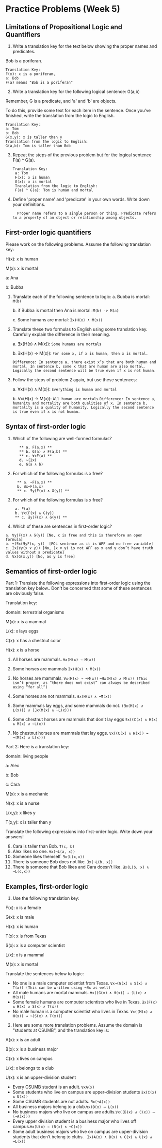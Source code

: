 # Practice Problems (Week 5)

## Limitations of Propositional Logic and Quantifiers

1. Write a translation key for the text below showing the proper names and predicates.

Bob is a poriferan.

  ```
  Translation Key:
  F(x): x is a poriferan,
  a: Bob
  F(a) means "Bob is a poriferan"
  ```

2. Write a translation key for the following logical sentence:
  G(a,b)

  Remember, G is a predicate, and 'a' and 'b' are objects.
  
  To do this, provide some text for each item in the sentence.  Once you've finished, write the translation from the logic to English.
  ```
  Translation Key:
  a: Tom
  b: Bob
  G(x,y): x is taller than y
  Translation from the logic to English:
  G(a,b): Tom is taller than Bob
  ```

3. Repeat the steps of the previous problem but for the logical sentence F(a) ^ G(a).
   ```
   Translation Key:
    a: Tom
    F(x): x is human
    G(x): x is mortal
    Translation from the logic to English:
    F(a) ^ G(a): Tom is human and mortal
   ```

4. Define 'proper name' and 'predicate' in your own words.  Write down your definitions.
   ```
     Proper name refers to a single person or thing. Predicate refers to a property of an object or relationship among objects.
   ```
   
## First-order logic quantifiers

Please work on the following problems.  Assume the following translation key:

H(x):    x is human

M(x):    x is mortal

a:     Ana

b:     Bubba

1. Translate each of the following sentence to logic:
   a. Bubba is mortal: ```M(b)```
   
   b. if Bubba is mortal then Ana is mortal: ```M(b) -> M(a)```
   
   c. Some humans are mortal: ```∃x(H(x) ∧ M(x))```

3. Translate these two formulas to English using some translation key.  Carefully explain the difference in their meaning.
   
   a. ∃x(H(x) ∧ M(x)): ```Some humans are mortals```
   
   b. ∃x(H(x) → M(x)): ```For some x, if x is human, then x is mortal.```

   ```Difference: In sentence a, there exist x’s that are both human and mortal. In sentence b, some x that are human are also mortal. Logically the second sentence will be true even if x is not human.```

4. Follow the steps of problem 2 again, but use these sentences:
   
   a. ∀x(H(x) ∧ M(x)): ```Everything is human and mortal```

    b. ∀x(H(x) → M(x)): ```All human are mortals```
   ```Difference: In sentence a, humanity and mortality are both qualities of x. In sentence b, mortality is a quality of humanity. Logically the second sentence is true even if x is not human.```

## Syntax of first-order logic

1. Which of the following are well-formed formulas?
   ```
      ** a. F(a,x) **
      ** b. G(a) ∧ F(a,b) **
      ** c. ∀xF(a) **
      d. ~(∃x)
      e. G(a ∧ b)
   ```

2. For which of the following formulas is x free?
   ```
     ** a. ~F(a,x) **
     b. ∃x~F(a,x)
     ** c. ∃y(F(x) ∧ G(y)) **
   ```

3. For which of the following formulas is x free?
   ```
    a. F(a)
    b. ∀x(F(x) ∧ G(y))
    ** c. ∃y(F(x) ∧ G(y)) **
   ```

4. Which of these are sentences in first-order logic?
  ```
  a. ∀y(F(x) ∧ G(y)) [No, x is free and this is therefore an open formula]
  b. ¬(∃x(∃yF(x, y))  [FOL sentence as it is WFF and no free variable]
  c. ∃x(∀y(x ∨ y)) [No, (x v y) is not WFF as x and y don’t have truth values without a predicate]
  d. ∀x(G(x,y)) [No, as y is free]
  ```

## Semantics of first-order logic

Part 1: Translate the following expressions into first-order logic using the translation key below..  Don't be concerned that some of these sentences are obviously false.

Translation key:

domain: terrestrial organisms

M(x): x is a mammal

L(x): x lays eggs

C(x): x has a chestnut color

H(x): x is a horse

1. All horses are mammals.
   ```∀x(H(x) → M(x))```
   
2. Some horses are mammals
  ```∃x(H(x) ∧ M(x))```

3. No horses are mammals.
  ```∀x(H(x) → ¬M(x))```
  ```¬∃x(H(x) ∧ M(x)) (This isn’t proper, as “there does not exist” can always be described using “for all”)```

4. Some horses are not mammals.
  ```∃x(H(x) ∧ ¬M(x))```

5. Some mammals lay eggs, and some mammals do not.
  ```(∃x(M(x) ∧ L(x))) ∧ (∃x(M(x) ∧ ¬L(x)))```

6. Some chestnut horses are mammals that don't lay eggs
  ```∃x((C(x) ∧ H(x) ∧ M(x) ∧ ~L(x))```

7. No chestnut horses are mammals that lay eggs.
  ```∀x((C(x) ∧ H(x)) → ¬(M(x) ∧ L(x)))```

Part 2: Here is a translation key:

domain: living people

a: Alex

b: Bob

c: Cara

M(x): x is a mechanic

N(x): x is a nurse

L(x,y): x likes y

T(x,y): x is taller than y

Translate the following expressions into first-order logic.  Write down your answers!

8. Cara is taller than Bob. ```T(c, b)```
9. Alex likes no one. ```∀x(¬L(a, x))```
10. Someone likes themself. ```∃x(L(x,x))```
11. There is someone Bob does not like. ```∃x(¬L(b, x))```
12. There is someone that Bob likes and Cara doesn't like. ```∃x(L(b, x) ∧ ¬L(c,x))```

## Examples, first-order logic

1. Use the following translation key:

F(x): x is a female

G(x): x is male

H(x): x is human

T(x): x is from Texas

S(x): x is a computer scientist

L(x): x is a mammal

M(x): x is mortal

Translate the sentences below to logic:

- No one is a male computer scientist from Texas. ```∀x¬(G(x) ∧ S(x) ∧ T(x)) (This can be written using ¬∃x as well)```
- All male humans are mortal mammals. ```∀x((G(x) ∧ H(x)) → (L(x) ∧ M(x)))```
- Some female humans are computer scientists who live in Texas. ```∃x(F(x) ∧ H(x) ∧ S(x) ∧ T(x))```
- No male human is a computer scientist who lives in Texas. ```∀x((M(x) ∧ H(x)) → ¬(S(x) ∧ T(x)))```

2. Here are some more translation problems.  Assume the domain is "students at CSUMB", and the translation key is:

A(x):	x is an adult

B(x): 	x is a business major

C(x): 	x lives on campus

L(x):	x belongs to a club

U(x):	x is an upper-division student

- Every CSUMB student is an adult. ```∀xA(x)```
- Some students who live on campus are upper-division students ```∃x(C(x) ∧ U(x))```
- Some CSUMB students are not adults. ```∃x(¬A(x))```
- All business majors belong to a club.```∀x(B(x) → L(x))```
- No business majors who live on campus are adults.```∀x((B(x) ∧ C(x)) → (¬A(x)))```
- Every upper division student is a business major who lives off campus.```∀x(U(x) → (B(x) ∧ ¬C(x))```
- Some adult business majors who live on campus are upper-division students that don't belong to clubs. ```
∃x(A(x) ∧ B(x) ∧ C(x) ∧ U(x) ∧ ¬L(x))```















  
